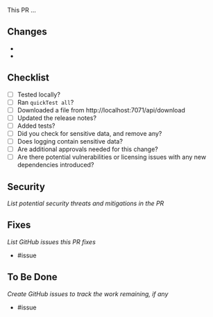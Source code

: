 This PR ... 

## Changes
- 
- 

## Checklist
- [ ] Tested locally?
- [ ] Ran `quickTest all`?
- [ ] Downloaded a file from http://localhost:7071/api/download
- [ ] Updated the release notes? 
- [ ] Added tests?
- [ ] Did you check for sensitive data, and remove any? 
- [ ] Does logging contain sensitive data?  
- [ ] Are additional approvals needed for this change?
- [ ] Are there potential vulnerabilities or licensing issues with any new dependencies introduced?

## Security
*List potential security threats and mitigations in the PR*

## Fixes
*List GitHub issues this PR fixes*
- #issue

## To Be Done
*Create GitHub issues to track the work remaining, if any*
- #issue 

